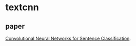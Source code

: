 # textcnn

## paper

[Convolutional Neural Networks for Sentence Classification](https://arxiv.org/abs/1408.5882).

